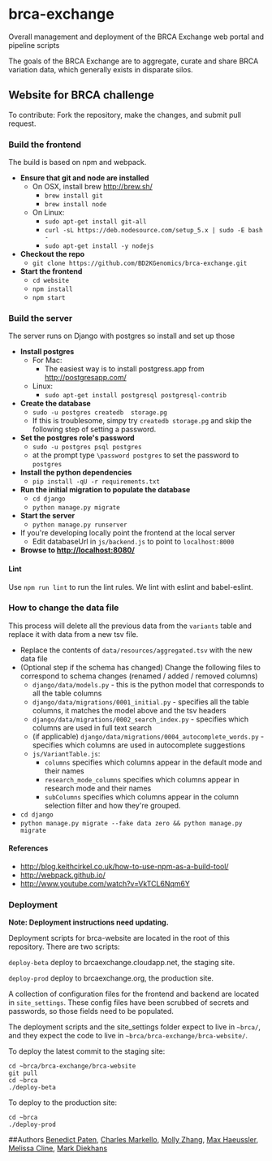 # brca-exchange
Overall management and deployment of the BRCA Exchange web portal and pipeline scripts

The goals of the BRCA Exchange are to aggregate, curate and share BRCA variation data, which generally exists in disparate silos.  

<!-- ##brca-website -->

## Website for BRCA challenge
To contribute:
Fork the repository, make the changes, and submit pull request.

### Build the frontend
The build is based on npm and webpack.
* **Ensure that git and node are installed**
   * On OSX, install brew http://brew.sh/
       * `brew install git`
       * `brew install node`
   * On Linux:
        * `sudo apt-get install git-all`
        * `curl -sL https://deb.nodesource.com/setup_5.x | sudo -E bash -`
        * `sudo apt-get install -y nodejs`
* **Checkout the repo**
   * `git clone https://github.com/BD2KGenomics/brca-exchange.git`
* **Start the frontend**
   * `cd website`
   * `npm install`
   * `npm start`

### Build the server
The server runs on Django with postgres so install and set up those
* **Install postgres**
   * For Mac:
       * The easiest way is to install postgress.app from http://postgresapp.com/
   * Linux:
       * `sudo apt-get install postgresql postgresql-contrib`
* **Create the database**
   * `sudo -u postgres createdb  storage.pg`
   * If this is troublesome, simpy try `createdb storage.pg` and skip the following step of setting a password.
* **Set the postgres role's password**
   * `sudo -u postgres psql postgres`
   *  at the prompt type `\password postgres` to set the password to `postgres`
* **Install the python dependencies**
   * `pip install -qU -r requirements.txt`
* **Run the initial migration to populate the database**
   * `cd django`
   * `python manage.py migrate`
* **Start the server**
   * `python manage.py runserver`
* If you're developing locally point the frontend at the local server
   * Edit databaseUrl in `js/backend.js` to point to `localhost:8000`
* **Browse to [http://localhost:8080/](http://localhost:8080/)**

#### Lint

Use `npm run lint` to run the lint rules. We lint with eslint and babel-eslint.


### How to change the data file
This process will delete all the previous data from the `variants` table and replace it with data from a new tsv file.

 * Replace the contents of `data/resources/aggregated.tsv` with the new data file
 * (Optional step if the schema has changed) Change the following files to correspond to schema changes (renamed / added / removed columns)
    *  `django/data/models.py` - this is the python model that corresponds to all the table columns
    *  `django/data/migrations/0001_initial.py` - specifies all the table columns, it matches the model above and the tsv headers
    *  `django/data/migrations/0002_search_index.py` - specifies which columns are used in full text search
    *  (if applicable) `django/data/migrations/0004_autocomplete_words.py` - specifies which columns are used in autocomplete suggestions
    *  `js/VariantTable.js`:
        * `columns` specifies which columns appear in the default mode and their names
        * `research_mode_columns` specifies which columns appear in research mode and their names
        * `subColumns` specifies which columns appear in the column selection filter and how they're grouped.
 * `cd django`
 * `python manage.py migrate --fake data zero && python manage.py migrate`

#### References
 * http://blog.keithcirkel.co.uk/how-to-use-npm-as-a-build-tool/
 * http://webpack.github.io/
 * http://www.youtube.com/watch?v=VkTCL6Nqm6Y


### Deployment
**Note: Deployment instructions need updating.**

Deployment scripts for brca-website are located in the root of this repository. There are two scripts:

`deploy-beta`   deploy to brcaexchange.cloudapp.net, the staging site.

`deploy-prod`   deploy to brcaexchange.org, the production site.

A collection of configuration files for the frontend and backend are located in `site_settings`. These config files have been scrubbed of secrets and passwords, so those fields need to be populated.

The deployment scripts and the site\_settings folder expect to live in `~brca/`, and they expect the code to live in `~brca/brca-exchange/brca-website/`.

To deploy the latest commit to the staging site:
```
cd ~brca/brca-exchange/brca-website
git pull
cd ~brca
./deploy-beta
```

To deploy to the production site:
```
cd ~brca
./deploy-prod
```

##Authors
[Benedict Paten](https://github.com/benedictpaten/), [Charles Markello](https://github.com/cmarkello), [Molly Zhang](https://github.com/MollyZhang), [Max Haeussler](https://github.com/maximilianh), [Melissa Cline](https://github.com/melissacline), [Mark Diekhans](https://github.com/diekhans)
